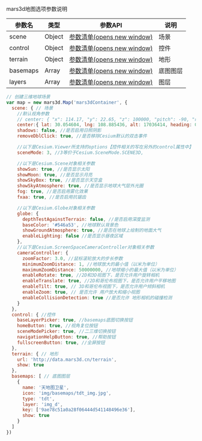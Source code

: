 mars3d地图选项参数说明

| 参数名   | 类型   | 参数API                                                      | 说明     |
| -------- | ------ | ------------------------------------------------------------ | -------- |
| scene    | Object | [参数清单(opens new window)](http://mars3d.cn/api/Map.html#.sceneOptions) | 场景     |
| control  | Object | [参数清单(opens new window)](http://mars3d.cn/api/Map.html#.controlOptions) | 控件     |
| terrain  | Object | [参数清单(opens new window)](http://mars3d.cn/api/Map.html#.terrainOptions) | 地形     |
| basemaps | Array  | [参数清单(opens new window)](http://mars3d.cn/api/Map.html#.basemapOptions) | 底图图层 |
| layers   | Array  | [参数清单(opens new window)](http://mars3d.cn/api/Map.html#.layerOptionsmap) | 图层     |




```js
// 创建三维地球场景
var map = new mars3d.Map('mars3dContainer', {
  scene: { // 场景
    //默认视角参数
    // center: { "x": 114.17, "y": 22.65, "z": 100000, "pitch": -90, "roll": 0},
    center:{ lat: 30.054604, lng: 108.885436, alt: 17036414, heading: 0, pitch: -90 },
    shadows: false, //是否启用日照阴影
    removeDblClick: true, //是否移除Cesium默认的双击事件

    //以下是Cesium.Viewer所支持的options【控件相关的写在另外的control属性中】
    sceneMode: 3, //3等价于Cesium.SceneMode.SCENE3D,

    //以下是Cesium.Scene对象相关参数
    showSun: true, //是否显示太阳
    showMoon: true, //是否显示月亮
    showSkyBox: true, //是否显示天空盒
    showSkyAtmosphere: true, //是否显示地球大气层外光圈
    fog: true, //是否启用雾化效果
    fxaa: true, //是否启用抗锯齿

    //以下是Cesium.Globe对象相关参数
    globe: {
      depthTestAgainstTerrain: false, //是否启用深度监测
      baseColor: '#546a53', //地球默认背景色
      showGroundAtmosphere: true, //是否在地球上绘制的地面大气
      enableLighting: false //是否显示昼夜区域
    },
    //以下是Cesium.ScreenSpaceCameraController对象相关参数
    cameraController: {
      zoomFactor: 3.0, //鼠标滚轮放大的步长参数
      minimumZoomDistance: 1, //地球放大的最小值（以米为单位）
      maximumZoomDistance: 50000000, //地球缩小的最大值（以米为单位）
      enableRotate: true, //2D和3D视图下，是否允许用户旋转相机
      enableTranslate: true, //2D和哥伦布视图下，是否允许用户平移地图
      enableTilt: true, // 3D和哥伦布视图下，是否允许用户倾斜相机
      enableZoom: true, // 是否允许 用户放大和缩小视图
      enableCollisionDetection: true //是否允许 地形相机的碰撞检测
    }
  },
  control: { //控件
    baseLayerPicker: true, //basemaps底图切换按钮
    homeButton: true, //视角复位按钮
    sceneModePicker: true, //二三维切换按钮
    navigationHelpButton: true, //帮助按钮
    fullscreenButton: true, //全屏按钮 
  },
  terrain: { // 地形
    url: 'http://data.mars3d.cn/terrain',
    show: true
  },
  basemaps: [ // 底图图层
    {
      name: '天地图卫星',
      icon: 'img/basemaps/tdt_img.jpg',
      type: 'tdt',
      layer: 'img_d',
      key: ['9ae78c51a0a28f06444d541148496e36'],
      show: true
    }
  ]
})
```